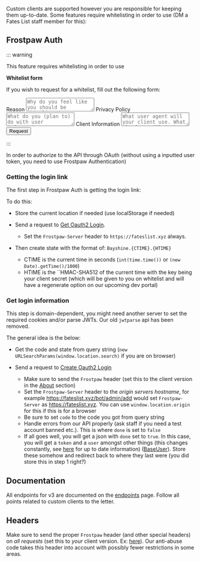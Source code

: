 Custom clients are supported however you are responsible for keeping them up-to-date. Some features require whitelisting in order to use (DM a Fates List staff member for this):

## Frostpaw Auth

::: warning

This feature requires whitelisting in order to use

**Whitelist form**

If you wish to request for a whitelist, fill out the following form:

<div class="form-group">
    <label for='whitelist-reason'>Reason</label>
    <textarea 
        class="form-control"
        name='whitelist-reason' 
        id='whitelist-reason'
        placeholder="Why do you feel like you should be whitelisted"
    ></textarea>
    <label for='privacy-policy'>Privacy Policy</label>
    <textarea 
        class="form-control"
        name='privacy-policy' 
        id='privacy-policy'
        placeholder="What do you (plan to) do with user information. Be specific"
    ></textarea>
    <label for='whitelist'>Client Information</label>
    <textarea 
        class="form-control"
        name='client-info' 
        id='client-info'
        placeholder="What user agent will your client use. What platform will it be for. Who will be responsible for damages caused and who will be maintaining the client."
    ></textarea>
    <button onclick="genClientWhitelist()">Request</button>
</div>

:::

In order to authorize to the API through OAuth (without using a inputted user token, you need to use Frostpaw Authentication)

### Getting the login link

The first step in Frostpaw Auth is getting the login link:

To do this:

- Store the current location if needed (use localStorage if needed)

- Send a request to [Get Oauth2 Login](https://lynx.fateslist.xyz/docs/endpoints#get-oauth2-link).
    - Set the `Frostpaw-Server` header to `https://fateslist.xyz` always.

- Then create state with the format of: `Bayshine.{CTIME}.{HTIME}`
    - CTIME is the current time in seconds (``int(time.time())`` or ``(new Date).getTime()/1000``)
    - HTIME is the ``HMAC-SHA512 of the current time with the key being your client secret (which will be given to you on whitelist and will have a regenerate option on our upcoming dev portal)

### Get login information

This step is domain-dependent, you might need another server to set the required cookies and/or parse JWTs. Our old ``jwtparse`` api has been removed.

The general idea is the below:

- Get the code and state from query string (`new URLSearchParams(window.location.search)` if you are on browser)

- Send a request to [Create Oauth2 Login](https://lynx.fateslist.xyz/docs/endpoints#create-oauth2-login)
    - Make sure to send the `Frostpaw` header (set this to the client version in the [About](https://fateslist.xyz/frostpaw/about) section)
    - Set the `Frostpaw-Server` header to the *origin servers hostname*, for example https://fateslist.xyz/bot/admin/add would set `Frostpaw-Server` as https://fateslist.xyz. You can use `window.location.origin` for this if this is for a browser
    - Be sure to set `code` to the code you got from query string
    - Handle errors from our API properly (ask staff if you need a test account banned etc.). This is where `done` is set to `false`
    - If all goes well, you will get a json with `done` set to `true`. In this case, you will get a `token` and a `user` amongst other things (this changes constantly, see [here](https://api.fateslist.xyz/api/docs/redoc#operation/login_user) for up to date information) ([BaseUser](../structures/basic-structures.md#baseuser)). Store these somehow and redirect back to where they last were (you did store this in step 1 right?)

## Documentation

All endpoints for v3 are documented on the [endpoints](../endpoints) page. Follow all points related to custom clients to the letter.

## Headers

Make sure to send the proper `Frostpaw` header (and other special headers) on *all requests* (set this to *your* client version. Ex: [here](https://fateslist.xyz/frostpaw/about)). Our anti-abuse code takes this header into account with possibly fewer restrictions in some areas.